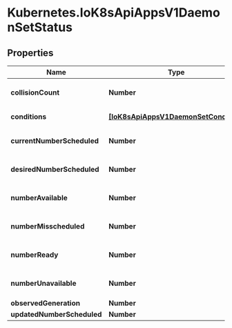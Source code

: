 # Kubernetes.IoK8sApiAppsV1DaemonSetStatus

## Properties

Name | Type | Description | Notes
------------ | ------------- | ------------- | -------------
**collisionCount** | **Number** | Count of hash collisions for the DaemonSet. The DaemonSet controller uses this field as a collision avoidance mechanism when it needs to create the name for the newest ControllerRevision. | [optional] 
**conditions** | [**[IoK8sApiAppsV1DaemonSetCondition]**](IoK8sApiAppsV1DaemonSetCondition.md) | Represents the latest available observations of a DaemonSet&#39;s current state. | [optional] 
**currentNumberScheduled** | **Number** | The number of nodes that are running at least 1 daemon pod and are supposed to run the daemon pod. More info: https://kubernetes.io/docs/concepts/workloads/controllers/daemonset/ | 
**desiredNumberScheduled** | **Number** | The total number of nodes that should be running the daemon pod (including nodes correctly running the daemon pod). More info: https://kubernetes.io/docs/concepts/workloads/controllers/daemonset/ | 
**numberAvailable** | **Number** | The number of nodes that should be running the daemon pod and have one or more of the daemon pod running and available (ready for at least spec.minReadySeconds) | [optional] 
**numberMisscheduled** | **Number** | The number of nodes that are running the daemon pod, but are not supposed to run the daemon pod. More info: https://kubernetes.io/docs/concepts/workloads/controllers/daemonset/ | 
**numberReady** | **Number** | numberReady is the number of nodes that should be running the daemon pod and have one or more of the daemon pod running with a Ready Condition. | 
**numberUnavailable** | **Number** | The number of nodes that should be running the daemon pod and have none of the daemon pod running and available (ready for at least spec.minReadySeconds) | [optional] 
**observedGeneration** | **Number** | The most recent generation observed by the daemon set controller. | [optional] 
**updatedNumberScheduled** | **Number** | The total number of nodes that are running updated daemon pod | [optional] 


